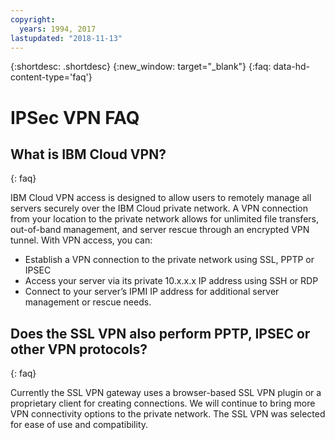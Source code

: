 ```yaml
---
copyright:
  years: 1994, 2017
lastupdated: "2018-11-13"
---
```


{:shortdesc: .shortdesc}
{:new_window: target="_blank"}
{:faq: data-hd-content-type='faq'}


# IPSec VPN FAQ

## What is IBM Cloud VPN?
{: faq}

IBM Cloud VPN access is designed to allow users to remotely manage all servers securely over the IBM Cloud private network.  A VPN connection from your location to the private network allows for unlimited file transfers, out-of-band management, and server rescue through an encrypted VPN tunnel. With VPN access, you can:

* Establish a VPN connection to the private network using SSL, PPTP or IPSEC
* Access your server via its private 10.x.x.x IP address using SSH or RDP
* Connect to your server’s IPMI IP address for additional server management or rescue needs.


## Does the SSL VPN also perform PPTP, IPSEC or other VPN protocols?
{: faq}

Currently the SSL VPN gateway uses a browser-based SSL VPN plugin or a proprietary client for creating connections. We will continue to bring more VPN connectivity options to the private network. The SSL VPN was selected for ease of use and compatibility.
